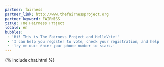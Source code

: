 ```yaml
---
partner: fairness
partner_link: http://www.thefairnessproject.org
partner_keyword: FAIRNESS
title: The Fairness Project
locale: en
bubbles:
 - 'Hi! This is The Fairness Project and HelloVote!'
 - 'I can help you register to vote, check your registration, and help your friends register'
 - 'Try me out! Enter your phone number to start.'
---
```

{% include chat.html %}



